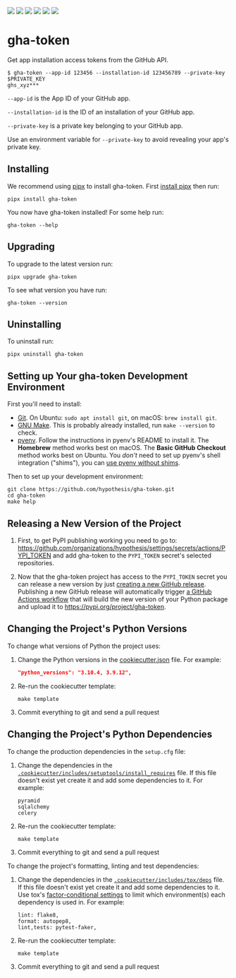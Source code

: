 <a href="https://github.com/hypothesis/gha-token/actions/workflows/ci.yml?query=branch%3Amain"><img src="https://img.shields.io/github/workflow/status/hypothesis/gha-token/CI/main"></a>
<a href="https://pypi.org/project/gha-token"><img src="https://img.shields.io/pypi/v/gha-token"></a>
<a><img src="https://img.shields.io/badge/python-3.10 | 3.9 | 3.8 | 3.7-success"></a>
<a href="https://github.com/hypothesis/gha-token/blob/main/LICENSE"><img src="https://img.shields.io/badge/license-BSD--2--Clause-success"></a>
<a href="https://github.com/hypothesis/cookiecutters/tree/main/pypackage"><img src="https://img.shields.io/badge/cookiecutter-pypackage-success"></a>
<a href="https://black.readthedocs.io/en/stable/"><img src="https://img.shields.io/badge/code%20style-black-000000"></a>

# gha-token

Get app installation access tokens from the GitHub API.

```console
$ gha-token --app-id 123456 --installation-id 123456789 --private-key $PRIVATE_KEY
ghs_xyz***
```

`--app-id` is the App ID of your GitHub app.

`--installation-id` is the ID of an installation of your GitHub app.

`--private-key` is a private key belonging to your GitHub app.

Use an environment variable for `--private-key` to avoid revealing your app's private key.

## Installing

We recommend using [pipx](https://pypa.github.io/pipx/) to install
gha-token.
First [install pipx](https://pypa.github.io/pipx/#install-pipx) then run:

```terminal
pipx install gha-token
```

You now have gha-token installed! For some help run:

```
gha-token --help
```

## Upgrading

To upgrade to the latest version run:

```terminal
pipx upgrade gha-token
```

To see what version you have run:

```terminal
gha-token --version
```

## Uninstalling

To uninstall run:

```
pipx uninstall gha-token
```

## Setting up Your gha-token Development Environment

First you'll need to install:

* [Git](https://git-scm.com/).
  On Ubuntu: `sudo apt install git`, on macOS: `brew install git`.
* [GNU Make](https://www.gnu.org/software/make/).
  This is probably already installed, run `make --version` to check.
* [pyenv](https://github.com/pyenv/pyenv).
  Follow the instructions in pyenv's README to install it.
  The **Homebrew** method works best on macOS.
  The **Basic GitHub Checkout** method works best on Ubuntu.
  You _don't_ need to set up pyenv's shell integration ("shims"), you can
  [use pyenv without shims](https://github.com/pyenv/pyenv#using-pyenv-without-shims).

Then to set up your development environment:

```terminal
git clone https://github.com/hypothesis/gha-token.git
cd gha-token
make help
```

## Releasing a New Version of the Project

1. First, to get PyPI publishing working you need to go to:
   <https://github.com/organizations/hypothesis/settings/secrets/actions/PYPI_TOKEN>
   and add gha-token to the `PYPI_TOKEN` secret's selected
   repositories.

2. Now that the gha-token project has access to the `PYPI_TOKEN` secret
   you can release a new version by just [creating a new GitHub release](https://docs.github.com/en/repositories/releasing-projects-on-github/managing-releases-in-a-repository).
   Publishing a new GitHub release will automatically trigger
   [a GitHub Actions workflow](.github/workflows/pypi.yml)
   that will build the new version of your Python package and upload it to
   <https://pypi.org/project/gha-token>.

## Changing the Project's Python Versions

To change what versions of Python the project uses:

1. Change the Python versions in the
   [cookiecutter.json](.cookiecutter/cookiecutter.json) file. For example:

   ```json
   "python_versions": "3.10.4, 3.9.12",
   ```

2. Re-run the cookiecutter template:

   ```terminal
   make template
   ```

3. Commit everything to git and send a pull request

## Changing the Project's Python Dependencies

To change the production dependencies in the `setup.cfg` file:

1. Change the dependencies in the [`.cookiecutter/includes/setuptools/install_requires`](.cookiecutter/includes/setuptools/install_requires) file.
   If this file doesn't exist yet create it and add some dependencies to it.
   For example:

   ```
   pyramid
   sqlalchemy
   celery
   ```

2. Re-run the cookiecutter template:

   ```terminal
   make template
   ```

3. Commit everything to git and send a pull request

To change the project's formatting, linting and test dependencies:

1. Change the dependencies in the [`.cookiecutter/includes/tox/deps`](.cookiecutter/includes/tox/deps) file.
   If this file doesn't exist yet create it and add some dependencies to it.
   Use tox's [factor-conditional settings](https://tox.wiki/en/latest/config.html#factors-and-factor-conditional-settings)
   to limit which environment(s) each dependency is used in.
   For example:

   ```
   lint: flake8,
   format: autopep8,
   lint,tests: pytest-faker,
   ```

2. Re-run the cookiecutter template:

   ```terminal
   make template
   ```

3. Commit everything to git and send a pull request
